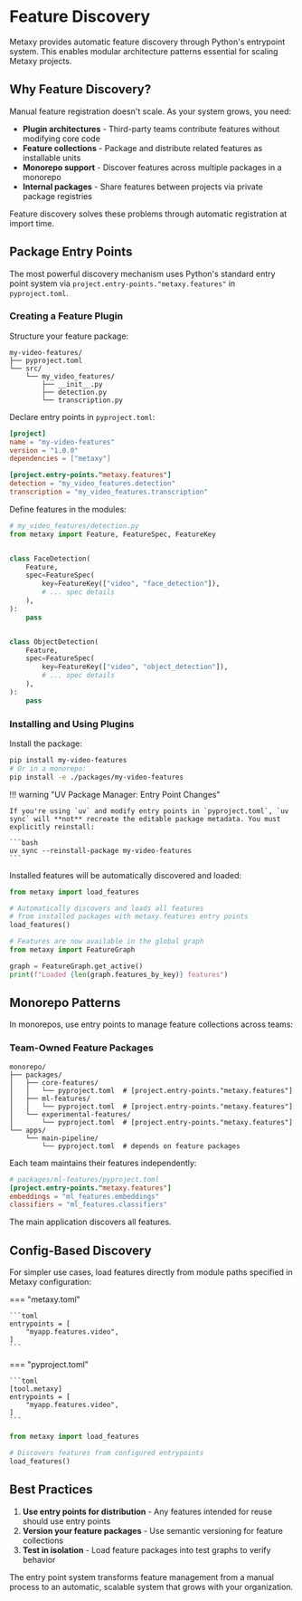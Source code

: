 # Feature Discovery

Metaxy provides automatic feature discovery through Python's entrypoint system. This enables modular architecture patterns essential for scaling Metaxy projects.

## Why Feature Discovery?

Manual feature registration doesn't scale. As your system grows, you need:

- **Plugin architectures** - Third-party teams contribute features without modifying core code
- **Feature collections** - Package and distribute related features as installable units
- **Monorepo support** - Discover features across multiple packages in a monorepo
- **Internal packages** - Share features between projects via private package registries

Feature discovery solves these problems through automatic registration at import time.

## Package Entry Points

The most powerful discovery mechanism uses Python's standard entry point system via `project.entry-points."metaxy.features"` in `pyproject.toml`.

### Creating a Feature Plugin

Structure your feature package:

```
my-video-features/
├── pyproject.toml
└── src/
    └── my_video_features/
        ├── __init__.py
        ├── detection.py
        └── transcription.py
```

Declare entry points in `pyproject.toml`:

```toml
[project]
name = "my-video-features"
version = "1.0.0"
dependencies = ["metaxy"]

[project.entry-points."metaxy.features"]
detection = "my_video_features.detection"
transcription = "my_video_features.transcription"
```

Define features in the modules:

```python
# my_video_features/detection.py
from metaxy import Feature, FeatureSpec, FeatureKey


class FaceDetection(
    Feature,
    spec=FeatureSpec(
        key=FeatureKey(["video", "face_detection"]),
        # ... spec details
    ),
):
    pass


class ObjectDetection(
    Feature,
    spec=FeatureSpec(
        key=FeatureKey(["video", "object_detection"]),
        # ... spec details
    ),
):
    pass
```

### Installing and Using Plugins

Install the package:

```bash
pip install my-video-features
# Or in a monorepo:
pip install -e ./packages/my-video-features
```

!!! warning "UV Package Manager: Entry Point Changes"

    If you're using `uv` and modify entry points in `pyproject.toml`, `uv sync` will **not** recreate the editable package metadata. You must explicitly reinstall:

    ```bash
    uv sync --reinstall-package my-video-features
    ```

Installed features will be automatically discovered and loaded:

```python
from metaxy import load_features

# Automatically discovers and loads all features
# from installed packages with metaxy.features entry points
load_features()

# Features are now available in the global graph
from metaxy import FeatureGraph

graph = FeatureGraph.get_active()
print(f"Loaded {len(graph.features_by_key)} features")
```

## Monorepo Patterns

In monorepos, use entry points to manage feature collections across teams:

### Team-Owned Feature Packages

```
monorepo/
├── packages/
│   ├── core-features/
│   │   └── pyproject.toml  # [project.entry-points."metaxy.features"]
│   ├── ml-features/
│   │   └── pyproject.toml  # [project.entry-points."metaxy.features"]
│   └── experimental-features/
│       └── pyproject.toml  # [project.entry-points."metaxy.features"]
└── apps/
    └── main-pipeline/
        └── pyproject.toml  # depends on feature packages
```

Each team maintains their features independently:

```toml
# packages/ml-features/pyproject.toml
[project.entry-points."metaxy.features"]
embeddings = "ml_features.embeddings"
classifiers = "ml_features.classifiers"
```

The main application discovers all features.

## Config-Based Discovery

For simpler use cases, load features directly from module paths specified in Metaxy configuration:

=== "metaxy.toml"

    ```toml
    entrypoints = [
        "myapp.features.video",
    ]
    ```

=== "pyproject.toml"

    ```toml
    [tool.metaxy]
    entrypoints = [
        "myapp.features.video",
    ]
    ```

```python
from metaxy import load_features

# Discovers features from configured entrypoints
load_features()
```

## Best Practices

1. **Use entry points for distribution** - Any features intended for reuse should use entry points
2. **Version your feature packages** - Use semantic versioning for feature collections
3. **Test in isolation** - Load feature packages into test graphs to verify behavior

The entry point system transforms feature management from a manual process to an automatic, scalable system that grows with your organization.
